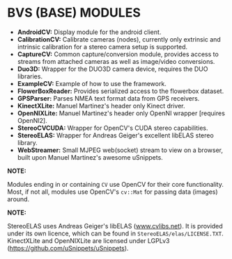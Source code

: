 BVS (BASE) MODULES
==================

* **AndroidCV:** Display module for the android client.
* **CalibrationCV:** Calibrate cameras (nodes), currently only extrinsic and intrinsic calibration for a stereo camera setup is supported.
* **CaptureCV:** Common capture/conversion module, provides access to streams from attached cameras as well as image/video conversions.
* **Duo3D:** Wrapper for the DUO3D camera device, requires the DUO libraries.
* **ExampleCV:** Example of how to use the framework.
* **FlowerBoxReader:** Provides serialized access to the flowerbox dataset.
* **GPSParser:** Parses NMEA text format data from GPS receivers.
* **KinectXLite:** Manuel Martinez's header only Kinect driver.
* **OpenNIXLite:** Manuel Martinez's header only OpenNI wrapper [requires OpenNI2].
* **StereoCVCUDA:** Wrapper for OpenCV's CUDA stereo capabilities.
* **StereoELAS:** Wrapper for Andreas Geiger's excellent libELAS stereo library.
* **WebStreamer:** Small MJPEG web(socket) stream to view on a browser, built upon Manuel Martinez's awesome uSnippets.

**NOTE:**

Modules ending in or containing `CV` use OpenCV for their core functionality.
Most, if not all, modules use OpenCV's `cv::Mat` for passing data (images) around.

**NOTE:**

StereoELAS uses Andreas Geiger's libELAS (www.cvlibs.net). It is provided under its own licence, which can be found in `StereoELAS/elas/LICENSE.TXT`.
KinectXLite and OpenNIXLite are licensed under LGPLv3 (https://github.com/uSnippets/uSnippets).
